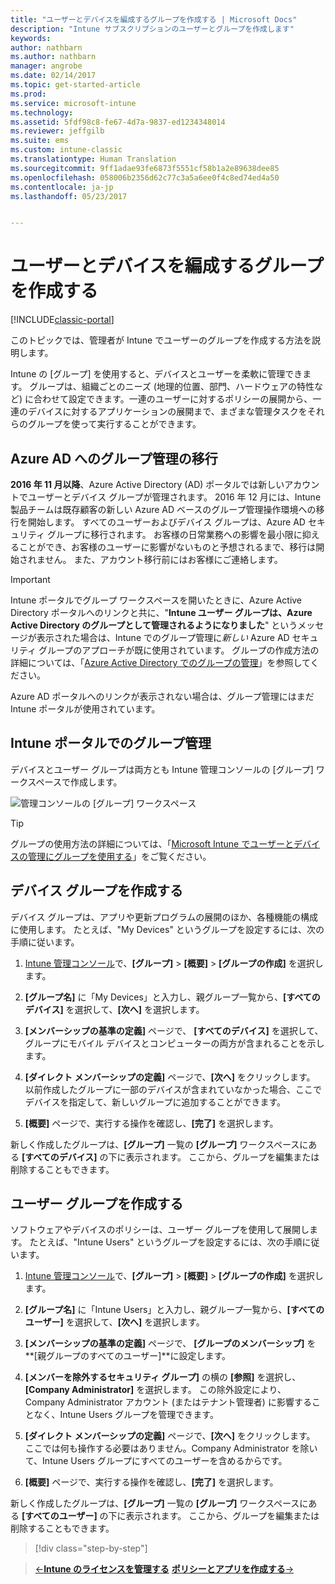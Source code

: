 ```yaml
---
title: "ユーザーとデバイスを編成するグループを作成する | Microsoft Docs"
description: "Intune サブスクリプションのユーザーとグループを作成します"
keywords: 
author: nathbarn
ms.author: nathbarn
manager: angrobe
ms.date: 02/14/2017
ms.topic: get-started-article
ms.prod: 
ms.service: microsoft-intune
ms.technology: 
ms.assetid: 5fdf98c8-fe67-4d7a-9837-ed1234348014
ms.reviewer: jeffgilb
ms.suite: ems
ms.custom: intune-classic
ms.translationtype: Human Translation
ms.sourcegitcommit: 9ff1adae93fe6873f5551cf58b1a2e89638dee85
ms.openlocfilehash: 058006b2356d62c77c3a5a6ee0f4c8ed74ed4a50
ms.contentlocale: ja-jp
ms.lasthandoff: 05/23/2017


---
```



# <a name="create-groups-to-organize-users-and-devices"></a>ユーザーとデバイスを編成するグループを作成する

[!INCLUDE[classic-portal](../includes/classic-portal.md)]

このトピックでは、管理者が Intune でユーザーのグループを作成する方法を説明します。

Intune の [グループ] を使用すると、デバイスとユーザーを柔軟に管理できます。 グループは、組織ごとのニーズ (地理的位置、部門、ハードウェアの特性など) に合わせて設定できます。一連のユーザーに対するポリシーの展開から、一連のデバイスに対するアプリケーションの展開まで、まざまな管理タスクをそれらのグループを使って実行することができます。

## <a name="group-management-moving-to-azure-ad"></a>Azure AD へのグループ管理の移行

**2016 年 11 月以降**、Azure Active Directory (AD) ポータルでは新しいアカウントでユーザーとデバイス グループが管理されます。 2016 年 12 月には、Intune 製品チームは既存顧客の新しい Azure AD ベースのグループ管理操作環境への移行を開始します。 すべてのユーザーおよびデバイス グループは、Azure AD セキュリティ グループに移行されます。 お客様の日常業務への影響を最小限に抑えることができ、お客様のユーザーに影響がないものと予想されるまで、移行は開始されません。 また、アカウント移行前にはお客様にご連絡します。


>[!IMPORTANT]
>
>Intune ポータルでグループ ワークスペースを開いたときに、Azure Active Directory ポータルへのリンクと共に、"**Intune ユーザー グループは、Azure Active Directory のグループとして管理されるようになりました**" というメッセージが表示された場合は、Intune でのグループ管理に*新しい* Azure AD セキュリティ グループのアプローチが既に使用されています。 グループの作成方法の詳細については、「[Azure Active Directory でのグループの管理](https://docs.microsoft.com/azure/active-directory/active-directory-groups-create-azure-portal)」を参照してください。
>
>Azure AD ポータルへのリンクが表示されない場合は、グループ管理にはまだ Intune ポータルが使用されています。

## <a name="group-management-in-the-intune-portal"></a>Intune ポータルでのグループ管理

デバイスとユーザー グループは両方とも Intune 管理コンソールの [グループ] ワークスペースで作成します。

![管理コンソールの [グループ] ワークスペース](./media/groups.png)


> [!TIP]
> グループの使用方法の詳細については、「[Microsoft Intune でユーザーとデバイスの管理にグループを使用する](/intune-classic/deploy-use/use-groups-to-manage-users-and-devices-with-microsoft-intune)」をご覧ください。


## <a name="create-a-device-group"></a>デバイス グループを作成する
デバイス グループは、アプリや更新プログラムの展開のほか、各種機能の構成に使用します。 たとえば、"My Devices" というグループを設定するには、次の手順に従います。

1.  [Intune 管理コンソール](https://manage.microsoft.com/)で、**[グループ]** > **[概要]** > **[グループの作成]** を選択します。

2.  **[グループ名]** に「My Devices」と入力し、親グループ一覧から、**[すべてのデバイス]** を選択して、**[次へ]** を選択します。

3.  **[メンバーシップの基準の定義]** ページで、 **[すべてのデバイス]** を選択して、グループにモバイル デバイスとコンピューターの両方が含まれることを示します。

4.  **[ダイレクト メンバーシップの定義]** ページで、**[次へ]** をクリックします。 以前作成したグループに一部のデバイスが含まれていなかった場合、ここでデバイスを指定して、新しいグループに追加することができます。

5.  **[概要]** ページで、実行する操作を確認し、**[完了]** を選択します。

新しく作成したグループは、**[グループ]** 一覧の **[グループ]** ワークスペースにある **[すべてのデバイス]** の下に表示されます。 ここから、グループを編集または削除することもできます。

## <a name="create-a-user-group"></a>ユーザー グループを作成する
ソフトウェアやデバイスのポリシーは、ユーザー グループを使用して展開します。 たとえば、"Intune Users" というグループを設定するには、次の手順に従います。

1.  [Intune 管理コンソール](https://manage.microsoft.com/)で、**[グループ]** > **[概要]** > **[グループの作成]** を選択します。

2.  **[グループ名]** に「Intune Users」と入力し、親グループ一覧から、**[すべてのユーザー]** を選択して、**[次へ]** を選択します。

3.  **[メンバーシップの基準の定義]** ページで、 **[グループのメンバーシップ]** を **[親グループのすべてのユーザー]**に設定します。

4.  **[メンバーを除外するセキュリティ グループ]** の横の **[参照]** を選択し、**[Company Administrator]** を選択します。 この除外設定により、Company Administrator アカウント (またはテナント管理者) に影響することなく、Intune Users グループを管理できます。

5.  **[ダイレクト メンバーシップの定義]** ページで、**[次へ]** をクリックします。 ここでは何も操作する必要はありません。Company Administrator を除いて、Intune Users グループにすべてのユーザーを含めるからです。

6.  **[概要]** ページで、実行する操作を確認し、**[完了]** を選択します。

新しく作成したグループは、**[グループ]** 一覧の **[グループ]** ワークスペースにある **[すべてのユーザー]** の下に表示されます。 ここから、グループを編集または削除することもできます。

>[!div class="step-by-step"]

>[&larr;**Intune のライセンスを管理する**](.\start-with-a-paid-subscription-to-microsoft-intune-step-4.md)       [**ポリシーとアプリを作成する**&rarr;](.\start-with-a-paid-subscription-to-microsoft-intune-step-6.md)  

